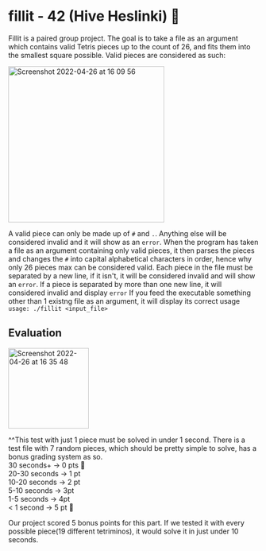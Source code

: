 # fillit - 42 (Hive Heslinki) 🧩
Fillit is a paired group project. The goal is to take a file as an argument which contains valid Tetris pieces up to the count of 26, and fits them into the smallest square possible. Valid pieces are considered as such:  

<img width="314" alt="Screenshot 2022-04-26 at 16 09 56" src="https://user-images.githubusercontent.com/86073849/165307710-7249ec80-f406-4d1a-88dd-83173fd5f167.png">  

A valid piece can only be made up of `#` and `.`. Anything else will be considered invalid and it will show as an `error`. When the program has taken a file as an argument containing only valid pieces, it then parses the pieces and changes the `#` into capital alphabetical characters in order, hence why only 26 pieces max can be considered valid. Each piece in the file must be separated by a new line, if it isn't, it will be considered invalid and will show an `error`. If a piece is separated by more than one new line, it will considered invalid and display `error` If you feed the executable something other than 1 existng file as an argument, it will display its correct usage `usage: ./fillit <input_file>`

## Evaluation

<img width="162" alt="Screenshot 2022-04-26 at 16 35 48" src="https://user-images.githubusercontent.com/86073849/165312318-0925c067-e196-47d6-a365-f14a821f18e2.png">  

^^This test with just 1 piece must be solved in under 1 second. There is a test file with 7 random pieces, which should be pretty simple to solve, has a bonus grading system as so.  
30 seconds+ -> 0 pts 🐢  
20-30 seconds -> 1 pt  
10-20 seconds -> 2 pt  
5-10 seconds -> 3pt  
1-5 seconds -> 4pt  
< 1 second -> 5 pt 🚀  

Our project scored 5 bonus points for this part. If we tested it with every possible piece(19 different tetriminos), it would solve it in just under 10 seconds.


